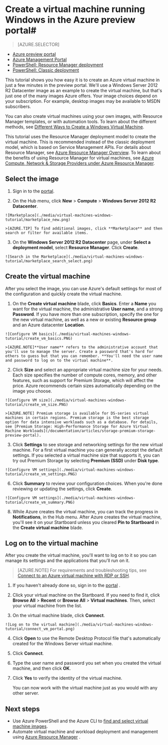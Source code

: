 <properties
	pageTitle="Create a virtual machine running Windows in the Azure Management Portal | Windows Azure"
	description="Learn how to create an Azure VM or virtual computer running Windows by using the Azure Marketplace in the Azure Management Portal"
	keywords="azure vm,create a virtual machine,virtual computer,setting up a virtual machine"
	services="virtual-machines"
	documentationCenter=""
	authors="cynthn"
	manager="timlt"
	editor=""
	tags="azure-resource-manager"/>
<tags
	ms.service="virtual-machines"
	ms.date="08/14/2015"
	wacn.date=""/>

# Create a virtual machine running Windows in the Azure <!-- deleted by customization Management Portal# --><!-- keep by customization: begin --> preview portal# <!-- keep by customization: end -->

> [AZURE.SELECTOR]
<!-- deleted by customization
- [Azure Management Portal - Windows](/documentation/articles/virtual-machines-windows-tutorial-classic-portal)
- [Azure PowerShell](/documentation/articles/virtual-machines-ps-create-preconfigure-windows-resource-manager-vms)
- [Azure PowerShell - Template](/documentation/articles/virtual-machines-create-windows-powershell-resource-manager-template)
- [Azure Management Portal - Linux](/documentation/articles/virtual-machines-linux-tutorial-portal-rm)
- [Azure CLI](/documentation/articles/virtual-machines-linux-tutorial)

<br>



This tutorial shows you how easy it is to create an Azure virtual machine in just a few minutes in the Azure Management Portal. We'll use a Windows Server 2012 R2 Datacenter image as an example to create the virtual machine, but that's just one of the many images Azure offers. Your image choices depend on your subscription. For example, desktop images may be available to MSDN subscribers.

[AZURE.INCLUDE [learn-about-deployment-models](../includes/learn-about-deployment-models-rm-include.md)] classic deployment model. For details about Resource Manager, see [Azure Resource Manager Overview](/documentation/articles/resource-group-overview).
-->
<!-- keep by customization: begin -->
- [Azure preview portal](/documentation/articles/virtual-machines-windows-tutorial-classic-portal)
- [Azure Management Portal](/documentation/articles/virtual-machines-windows-tutorial-classic-portal)
- [PowerShell: Resource Manager deployment](/documentation/articles/virtual-machines-deploy-rmtemplates-powershell)
- [PowerShell: Classic deployment](/documentation/articles/virtual-machines-ps-create-preconfigure-windows-vms)

This tutorial shows you how easy it is to create an Azure virtual machine in just a few minutes in the preview portal. We'll use a Windows Server 2012 R2 Datacenter image as an example to create the virtual machine, but that's just one of the many images Azure offers. Your image choices depend on your subscription. For example, desktop images may be available to MSDN subscribers.
<!-- keep by customization: end -->

You can also create virtual machines using your own images, with Resource Manager templates, or with automation tools. To learn about the different methods, see [Different Ways to Create a Windows Virtual Machine](/documentation/articles/virtual-machines-windows-choices-create-vm).

<!-- deleted by customization
[AZURE.INCLUDE [free-trial-note](../includes/free-trial-note.md)]

## Video walkthrough

Here's a walkthrough of this tutorial.

[AZURE.VIDEO create-a-virtual-machine-running-windows-in-the-azure-preview-portal]

## Select the virtual machine image

1. Sign in to the Azure Management Portal.
-->
<!-- keep by customization: begin -->
This tutorial uses the Resource Manager deployment model to create the virtual machine. This is recommended instead of the classic deployment model, which is based on Service Management APIs. For details about Resource Manager, see [Azure Resource Manager Overview](/documentation/articles/resource-group-overview). To learn about the benefits of using Resource Manager for virtual machines, see [Azure Compute, Network & Storage Providers under Azure Resource Manager](/documentation/articles/virtual-machines-azurerm-versus-azuresm).

## Select the image

1. Sign in to the [portal](https://manage.windowsazure.cn).
<!-- keep by customization: end -->

2. On the Hub menu, click **New** > **Compute** > **Windows Server 2012 R2 Datacenter**.

<!-- deleted by customization
	![Screenshot that shows the Azure VM images available in the preview portal](./media/virtual-machines-windows-tutorial/marketplace_new.png)
-->
<!-- keep by customization: begin -->
	![Marketplace](./media/virtual-machines-windows-tutorial/marketplace_new.png)
<!-- keep by customization: end -->

	>[AZURE.TIP] To find additional images, click **Marketplace** and then search or filter for available items.

3. On the **Windows Server 2012 R2 Datacenter** page, under **Select a deployment model**, select **Resource Manager**. Click **Create**.

<!-- deleted by customization
	![Screenshot that shows the deployment model to select for an Azure VM](./media/virtual-machines-windows-tutorial/marketplace_search_select.png)

## Create a virtual machine
-->
<!-- keep by customization: begin -->
	![Search in the Marketplace](./media/virtual-machines-windows-tutorial/marketplace_search_select.png)

## Create the virtual machine
<!-- keep by customization: end -->

After you select the image, you can use Azure's default settings for most of the configuration and quickly create the virtual machine.

1. On the **Create virtual machine** blade, click **Basics**. Enter a **Name** you want for the virtual machine, the administrative **User name**, and a strong **Password**. If you have more than one subscription, specify the one for the new virtual machine, as well as a new or existing **Resource group** and an Azure datacenter **Location**.

<!-- deleted by customization
	![Screenshot that shows the basic settings to configure for an Azure VM](./media/virtual-machines-windows-tutorial/create_vm_basics.PNG)
-->
<!-- keep by customization: begin -->
	![Configure VM basics](./media/virtual-machines-windows-tutorial/create_vm_basics.PNG)
<!-- keep by customization: end -->

	>[AZURE.NOTE]**User name** refers to the administrative account that you'll use to manage the server. Create a password that's hard for others to guess but that you can remember. **You'll need the user name and password to log on to the virtual machine**.

2. Click **Size** and select an appropriate virtual machine size for your needs. Each size specifies the number of compute cores, memory, and other features, such as support for Premium Storage, which will affect the price. Azure recommends certain sizes automatically depending on the image you choose.

<!-- deleted by customization
	![Screenshot that shows the Azure VM sizes that you can select](./media/virtual-machines-windows-tutorial/create_vm_size.PNG)
-->
<!-- keep by customization: begin -->
	![Configure VM size](./media/virtual-machines-windows-tutorial/create_vm_size.PNG)
<!-- keep by customization: end -->

	>[AZURE.NOTE] Premium storage is available for DS-series virtual machines in certain regions. Premium storage is the best storage option for data intensive workloads such as a database. For details, see [Premium Storage: High-Performance Storage for Azure Virtual Machine Workloads](/documentation/articles/storage-premium-storage-preview-portal).

3. Click **Settings** to see storage and networking settings for the new virtual machine. For a first virtual machine you can generally accept the default settings. If you selected a virtual machine size that supports it, you can try out Premium Storage by selecting **Premium (SSD)** under **Disk type**.

<!-- deleted by customization
	![Screenshot that shows the optional features you can configure for an Azure VM](./media/virtual-machines-windows-tutorial/create_vm_settings.PNG)
-->
<!-- keep by customization: begin -->
	![Configure VM settings](./media/virtual-machines-windows-tutorial/create_vm_settings.PNG)
<!-- keep by customization: end -->

6. Click **Summary** to review your configuration choices. When you're done reviewing or updating the settings, click **Create**.

<!-- deleted by customization
	![Screenshot that shows the summary of the configuration choices made for the Azure VM](./media/virtual-machines-windows-tutorial/create_vm_summary.PNG)
-->
<!-- keep by customization: begin -->
	![Configure VM settings](./media/virtual-machines-windows-tutorial/create_vm_summary.PNG)
<!-- keep by customization: end -->

8. While Azure creates the virtual machine, you can track the progress in **Notifications**, in the Hub menu. After Azure creates the virtual machine, you'll see it on your Startboard unless you cleared **Pin to Startboard** in the **Create virtual machine** blade.

## Log on to the virtual machine

After you create the virtual machine, you'll want to log on to it so you can manage its settings and the applications that you'll run on it.

>[AZURE.NOTE] For requirements and troubleshooting tips, see [Connect to an Azure virtual machine with RDP or SSH](https://msdn.microsoft.com/zh-cn/library/azure/dn535788.aspx).

1. If you haven't already done so, sign in to the <!-- deleted by customization Azure Management Portal --><!-- keep by customization: begin --> [portal](https://manage.windowsazure.cn) <!-- keep by customization: end -->.

2. Click your virtual machine on the Startboard. If you need to find it, click **Browse All** > **Recent** or **Browse All** > **Virtual machines**. Then, select your virtual machine from the list.

3. On the virtual machine blade, click **Connect**.

<!-- deleted by customization
	![Screenshot that shows where you find the Connect button on the Azure VM blade](./media/virtual-machines-windows-tutorial/connect_vm_portal.png)
-->
<!-- keep by customization: begin -->
	![Log on to the virtual machine](./media/virtual-machines-windows-tutorial/connect_vm_portal.png)
<!-- keep by customization: end -->

4. Click **Open** to use the Remote Desktop Protocol file that's automatically created for the Windows Server virtual machine.

5. Click **Connect**.

6. Type the user name and password you set when you created the virtual machine, and then click **OK**.

7. Click **Yes** to verify the identity of the virtual machine.

	You can now work with the virtual machine just as you would with any other server.

## Next steps

* Use Azure PowerShell and the Azure CLI to [find and select virtual machine images](/documentation/articles/resource-groups-vm-searching).
* Automate virtual machine and workload deployment and management using [Azure Resource Manager](/documentation/articles/virtual-machines-how-to-automate-azure-resource-manager) <!-- deleted by customization and [Azure Resource Manager templates](http://azure.microsoft.com/documentation/templates/) -->.
